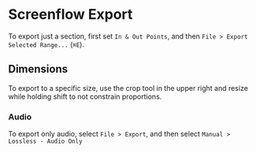 # Screenflow Export

To export just a section, first set `In & Out Points`, and then `File > Export Selected Range...` (`⌘E`).

## Dimensions

To export to a specific size, use the crop tool in the upper right and resize while holding shift to not constrain proportions.

### Audio

To export only audio, select `File > Export`, and then select `Manual > Lossless - Audio Only`
